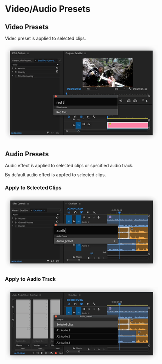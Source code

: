 # Video/Audio Presets

## Video Presets

Video preset is applied to selected clips.

![](../../../.gitbook/assets/presets_01_video.gif)

## Audio Presets

Audio effect is applied to selected clips or specified audio track.

By default audio effect is applied to selected clips.

### Apply to Selected Clips

![](../../../.gitbook/assets/presets_02_audio.gif)

### Apply to Audio Track

![](../../../.gitbook/assets/presets_03_audio_track.gif)


